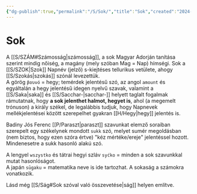 ```yaml
---
{"dg-publish":true,"permalink":"/S/Sok/","title":"Sok","created":"2024-03-15T21:25","updated":"2025-09-03T16:00"}
---
```



# Sok

A [[S/SZÁM#Számosság\|számosság]], a sok Magyar Adorján tanítása szerint mindig nőiség, a magány (mely szóban Mag = Nap) hímségi. Sok a [[S/SZOK\|Szok]] Napnév (jelző) s-kiejtéses tellurikus vetülete, ahogy [[S/Szokás\|szokás]] szónál levezettük.  
A görög `βουνό` = hegy; temérdek jelentésű szó, az angol `amount` és egyáltalán a hegy jelentésű idegen nyelvű szavak, valamint a [[S/Saka\|saka]] és [[S/Sacchar-\|sacchar-]] helyett taglalt fogalmak rámutatnak, hogy **a sok jelenthet halmot, hegyet is**, ahol (a megemelt trónuson) a király székel, de legalábbis tudjuk, hogy Napnevek mellékjelentései között szerepelhet gyakran [[H/Hegy\|hegy]] jelentés is.  

Badiny Jós Ferenc [[P/Paraszt\|paraszt]] szavunkat elemző soraiban szerepelt egy székelynek mondott `sukk` szó, melyet sumér megoldásban (nem biztos, hogy ezen szóra értve) "kéz mértéke/ereje" jelentéssel hozott. Mindenesetre a sukk hasonló alakú szó.  

A lengyel `wszystko` és tátrai hegyi szláv `syćko` = minden a sok szavunkkal mutat hasonlóságot.  
A japán `sūgaku` = matematika neve is ide tartozhat. A sokaság a számokra vonatkozik.  

Lásd még [[S/Ság#Sok szóval való összevetése\|ság]] helyen említve.  